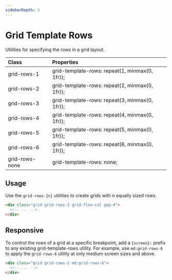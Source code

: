 ```yaml
---
sidebarDepth: 2
---
```


# Grid Template Rows

Utilities for specifying the rows in a grid layout.

| Class          | Properties                                     |
| :------------- | :--------------------------------------------- |
| grid-rows-1    | grid-template-rows: repeat(1, minmax(0, 1fr)); |
| grid-rows-2    | grid-template-rows: repeat(2, minmax(0, 1fr)); |
| grid-rows-3    | grid-template-rows: repeat(3, minmax(0, 1fr)); |
| grid-rows-4    | grid-template-rows: repeat(4, minmax(0, 1fr)); |
| grid-rows-5    | grid-template-rows: repeat(5, minmax(0, 1fr)); |
| grid-rows-6    | grid-template-rows: repeat(6, minmax(0, 1fr)); |
| grid-rows-none | grid-template-rows: none;                      |

## Usage

Use the `grid-rows-{n}` utilities to create grids with n equally sized rows.

```html
<div class="grid grid-rows-3 grid-flow-col gap-4">
  <!-- ... -->
</div>
```

## Responsive

To control the rows of a grid at a specific breakpoint, add a `{screen}:` prefix to any existing grid-template-rows utility. For example, use `md:grid-rows-6` to apply the `grid-rows-6` utility at only medium screen sizes and above.

```html
<div class="grid grid-rows-2 md:grid-rows-6">
  <!-- ... -->
</div>
```
